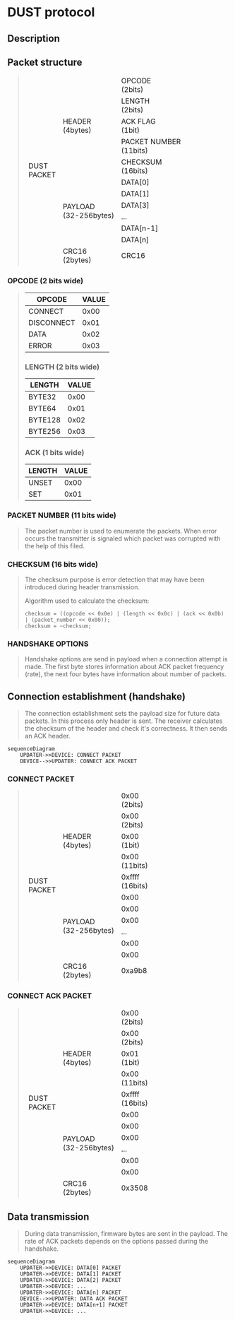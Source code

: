# DUST protocol

## Description

## Packet structure

> <table class="tg"><thead>
>   <tr>
>     <td class="tg-uzvj" rowspan="12">DUST<br>PACKET</td>
>     <td class="tg-uzvj" rowspan="5">HEADER<br>(4bytes)</td>
>     <td class="tg-7btt">OPCODE<br>(2bits)</td>
>   </tr>
>   <tr>
>     <td class="tg-7btt">LENGTH<br>(2bits)</td>
>   </tr>
>   <tr>
>     <td class="tg-7btt">ACK FLAG<br>(1bit)</td>
>   </tr>
>   <tr>
>     <td class="tg-7btt">PACKET NUMBER<br>(11bits)</td>
>   </tr>
>   <tr>
>     <td class="tg-7btt">CHECKSUM<br>(16bits)</td>
>   </tr>
>   <tr>
>     <td class="tg-uzvj" rowspan="6">PAYLOAD<br>(32-256bytes)</td>
>     <td class="tg-uzvj">DATA[0]</td>
>   </tr>
>   <tr>
>     <td class="tg-uzvj">DATA[1]</td>
>   </tr>
>   <tr>
>     <td class="tg-uzvj">DATA[3]</td>
>   </tr>
>   <tr>
>     <td class="tg-uzvj">...</td>
>   </tr>
>   <tr>
>     <td class="tg-uzvj">DATA[n-1]</td>
>   </tr>
>   <tr>
>     <td class="tg-uzvj">DATA[n]</td>
>   </tr>
>   <tr>
>     <td class="tg-uzvj">CRC16<br>(2bytes)</td>
>     <td class="tg-uzvj">CRC16<br></td>
>   </tr></thead></table>

### OPCODE (2 bits wide)

> | OPCODE     | VALUE |
> |------------|-------|
> | CONNECT    | 0x00  |
> | DISCONNECT | 0x01  |
> | DATA       | 0x02  |
> | ERROR      | 0x03  |
>
> ### LENGTH (2 bits wide)
>
> | LENGTH     | VALUE |
> |------------|-------|
> | BYTE32     | 0x00  |
> | BYTE64     | 0x01  |
> | BYTE128    | 0x02  |
> | BYTE256    | 0x03  |
>
> ### ACK (1 bits wide)
>
> | LENGTH     | VALUE |
> |------------|-------|
> | UNSET      | 0x00  |
> | SET        | 0x01  |

### PACKET NUMBER (11 bits wide)

> The packet number is used to enumerate the packets. When error occurs the transmitter is signaled which
> packet was corrupted with the help of this filed.

### CHECKSUM (16 bits wide)

> The checksum purpose is error detection that may have been introduced during header transmission.
>
> Algorithm used to calculate the checksum:
>
> ``` code
> checksum = ((opcode << 0x0e) | (length << 0x0c) | (ack << 0x0b) | (packet_number << 0x00));
> checksum = ~checksum;
> ```

### HANDSHAKE OPTIONS

> Handshake options are send in payload when a connection attempt is made.
> The first byte stores information about ACK packet frequency (rate), the next four bytes have information about number of packets.

## Connection establishment (handshake)

> The connection establishment sets the payload size for future data packets. In this process only header is sent.
> The receiver calculates the checksum of the header and check it's correctness. It then sends an ACK header.

```mermaid
sequenceDiagram
    UPDATER->>DEVICE: CONNECT PACKET
    DEVICE-->>UPDATER: CONNECT ACK PACKET
```

### CONNECT PACKET

> <table class="tg"><thead>
>   <tr>
>     <td class="tg-uzvj" rowspan="12">DUST<br>PACKET</td>
>     <td class="tg-uzvj" rowspan="5">HEADER<br>(4bytes)</td>
>     <td class="tg-7btt">0x00<br>(2bits)</td>
>   </tr>
>   <tr>
>     <td class="tg-7btt">0x00<br>(2bits)</td>
>   </tr>
>   <tr>
>     <td class="tg-7btt">0x00<br>(1bit)</td>
>   </tr>
>   <tr>
>     <td class="tg-7btt">0x00<br>(11bits)</td>
>   </tr>
>   <tr>
>     <td class="tg-7btt">0xffff<br>(16bits)</td>
>   </tr>
>   <tr>
>     <td class="tg-uzvj" rowspan="6">PAYLOAD<br>(32-256bytes)</td>
>     <td class="tg-uzvj">0x00</td>
>   </tr>
>   <tr>
>     <td class="tg-uzvj">0x00</td>
>   </tr>
>   <tr>
>     <td class="tg-uzvj">0x00</td>
>   </tr>
>   <tr>
>     <td class="tg-uzvj">...</td>
>   </tr>
>   <tr>
>     <td class="tg-uzvj">0x00</td>
>   </tr>
>   <tr>
>     <td class="tg-uzvj">0x00</td>
>   </tr>
>   <tr>
>     <td class="tg-uzvj">CRC16<br>(2bytes)</td>
>     <td class="tg-uzvj">0xa9b8<br></td>
>   </tr></thead>
> </table>

### CONNECT ACK PACKET

> <table class="tg"><thead>
>   <tr>
>     <td class="tg-uzvj" rowspan="12">DUST<br>PACKET</td>
>     <td class="tg-uzvj" rowspan="5">HEADER<br>(4bytes)</td>
>     <td class="tg-7btt">0x00<br>(2bits)</td>
>   </tr>
>   <tr>
>     <td class="tg-7btt">0x00<br>(2bits)</td>
>   </tr>
>   <tr>
>     <td class="tg-7btt">0x01<br>(1bit)</td>
>   </tr>
>   <tr>
>     <td class="tg-7btt">0x00<br>(11bits)</td>
>   </tr>
>   <tr>
>     <td class="tg-7btt">0xffff<br>(16bits)</td>
>   </tr>
>   <tr>
>     <td class="tg-uzvj" rowspan="6">PAYLOAD<br>(32-256bytes)</td>
>     <td class="tg-uzvj">0x00</td>
>   </tr>
>   <tr>
>     <td class="tg-uzvj">0x00</td>
>   </tr>
>   <tr>
>     <td class="tg-uzvj">0x00</td>
>   </tr>
>   <tr>
>     <td class="tg-uzvj">...</td>
>   </tr>
>   <tr>
>     <td class="tg-uzvj">0x00</td>
>   </tr>
>   <tr>
>     <td class="tg-uzvj">0x00</td>
>   </tr>
>   <tr>
>     <td class="tg-uzvj">CRC16<br>(2bytes)</td>
>     <td class="tg-uzvj">0x3508<br></td>
>   </tr></thead>
> </table>

## Data transmission

> During data transmission, firmware bytes are sent in the payload.
> The rate of ACK packets depends on the options passed during the handshake.

 ```mermaid
 sequenceDiagram
     UPDATER->>DEVICE: DATA[0] PACKET
     UPDATER->>DEVICE: DATA[1] PACKET
     UPDATER->>DEVICE: DATA[2] PACKET
     UPDATER->>DEVICE: ...
     UPDATER->>DEVICE: DATA[n] PACKET
     DEVICE-->>UPDATER: DATA ACK PACKET
     UPDATER->>DEVICE: DATA[n+1] PACKET
     UPDATER->>DEVICE: ...
 ```